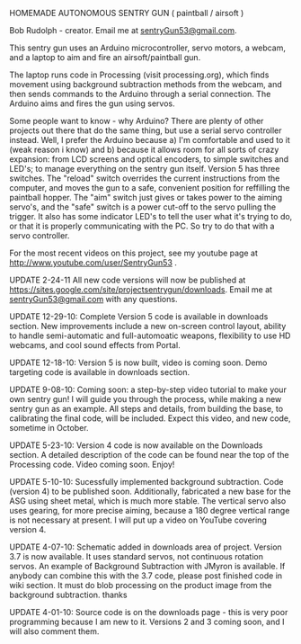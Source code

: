 HOMEMADE AUTONOMOUS SENTRY GUN  ( paintball / airsoft )

Bob Rudolph - creator. Email me at sentryGun53@gmail.com.

This sentry gun uses an Arduino microcontroller, servo motors, a webcam, and a laptop to aim and fire an airsoft/paintball gun.

The laptop runs code in Processing (visit processing.org), which finds movement using background subtraction methods from the webcam, and then sends commands to the Arduino through a serial connection. The Arduino aims and fires the gun using servos.

Some people want to know - why Arduino? There are plenty of other projects out there that do the same thing, but use a serial servo controller instead. Well, I prefer the Arduino because a) I'm comfortable and used to it (weak reason i know) and b) because it allows room for all sorts of crazy expansion: from LCD screens and optical encoders, to simple switches and LED's; to manage everything on the sentry gun itself.
Version 5 has three switches. The "reload" switch overrides the current instructions from the computer, and moves the gun to a safe, convenient position for reffilling the paintball hopper. The "aim" switch just gives or takes power to the aiming servo's, and the "safe" switch is a power cut-off to the servo pulling the trigger. It also has some indicator LED's to tell the user what it's trying to do, or that it is properly communicating with the PC.
So try to do that with a servo controller.

For the most recent videos on this project, see my youtube page at http://www.youtube.com/user/SentryGun53 .



UPDATE 2-24-11
All new code versions will now be published at https://sites.google.com/site/projectsentrygun/downloads. Email me at sentryGun53@gmail.com with any questions.

UPDATE 12-29-10:
Complete Version 5 code is available in downloads section. New improvements include a new on-screen control layout, ability to handle semi-automatic and full-automoatic weapons, flexibility to use HD webcams, and cool sound effects from Portal.

UPDATE 12-18-10:
Version 5 is now built, video is coming soon. Demo targeting code is available in downloads section.

UPDATE 9-08-10:
Coming soon: a step-by-step video tutorial to make your own sentry gun! I will guide you through the process, while making a new sentry gun as an example. All steps and details, from building the base, to calibrating the final code, will be included. Expect this video, and new code, sometime in October.

UPDATE 5-23-10:
Version 4 code is now available on the Downloads section. A detailed description of the code can be found near the top of the Processing code. Video coming soon. Enjoy!

UPDATE 5-10-10:
Sucessfully implemented background subtraction. Code (version 4) to be published soon.
Additionally, fabricated a new base for the ASG using sheet metal, which is much more stable. The vertical servo also uses gearing, for more precise aiming, because a 180 degree vertical range is not necessary at present. I will put up a video on YouTube covering version 4.

UPDATE 4-07-10:
Schematic added in downloads area of project.
Version 3.7 is now available. It uses standard servos, not continuous rotation servos.
An example of Background Subtraction with JMyron is available. If anybody can combine this with the 3.7 code, please post finished code in wiki section. It must do blob processing on the product image from the background subtraction. thanks

UPDATE 4-01-10:
Source code is on the downloads page - this is very poor programming because I am new to it. Versions 2 and 3 coming soon, and I will also comment them.
